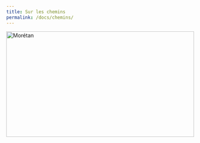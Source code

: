 ```yaml
---
title: Sur les chemins
permalink: /docs/chemins/
---
```


<a data-flickr-embed="true" data-header="true" data-footer="true"  href="https://www.flickr.com/photos/158255329@N03/albums/72157685508867474" title="Morétan"><img src="https://farm5.staticflickr.com/4440/36919743392_96039196b7.jpg" width="500" height="281" alt="Morétan"></a><script async src="//embedr.flickr.com/assets/client-code.js" charset="utf-8"></script>


<!--<div id="flickrembed"></div><div style="position:absolute; top:-70px; display:block; text-align:center; z-index:-1;"><a href="https://www.youtubevideoembed.com/faqs/">How do I add a Youtube Video to Tumblr</a></div><small style="display: block; text-align: center; margin: 0 auto;">Powered by <a href="https://flickrembed.com">flickr embed</a>.</small><script src='https://flickrembed.com/embed_v2.js.php?source=flickr&layout=responsive&input=www.flickr.com/photos/158255329@N03/albums/72157684449174062&sort=0&by=album&theme=tiles&scale=fill&limit=100&skin=default&autoplay=true'></script>-->


